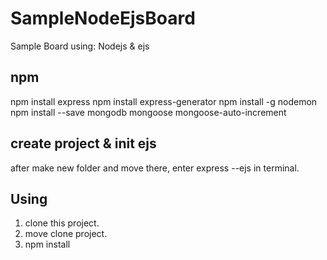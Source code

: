 # SampleNodeEjsBoard
Sample Board 
using: Nodejs & ejs


## npm
npm install express
npm install express-generator
npm install -g nodemon
npm install --save mongodb mongoose mongoose-auto-increment


## create project & init ejs
after make new folder and move there, enter express --ejs in terminal.


## Using
1. clone this project.
2. move clone project.
3. npm install
